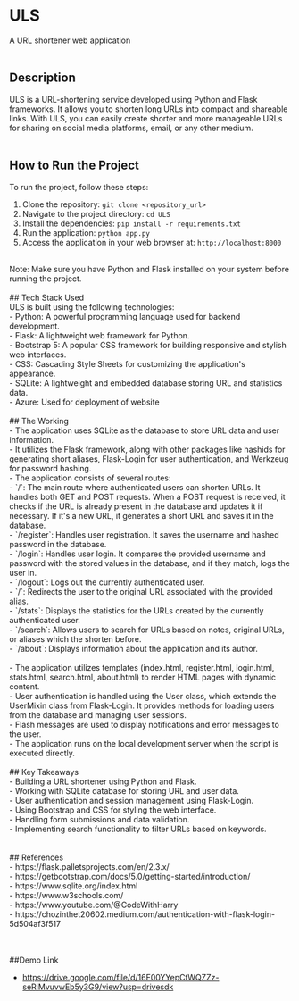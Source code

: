 # ULS
A URL shortener web application
<br>
<br>
## Description <br>
ULS is a URL-shortening service developed using Python and Flask frameworks. It allows you to shorten long URLs into compact and shareable links. With ULS, you can easily create shorter and more manageable URLs for sharing on social media platforms, email, or any other medium.
<br>
<br>
## How to Run the Project <br>
To run the project, follow these steps:
<br>
1. Clone the repository: `git clone <repository_url>` <br>
2. Navigate to the project directory: `cd ULS` <br>
3. Install the dependencies: `pip install -r requirements.txt` <br>
4. Run the application: `python app.py`<br>
5. Access the application in your web browser at: `http://localhost:8000` 
<br>
Note: Make sure you have Python and Flask installed on your system before running the project.
<br>
<br>
## Tech Stack Used <br>
ULS is built using the following technologies:
<br>
- Python: A powerful programming language used for backend development.<br>
- Flask: A lightweight web framework for Python.<br>
- Bootstrap 5: A popular CSS framework for building responsive and stylish web interfaces.<br>
- CSS: Cascading Style Sheets for customizing the application's appearance.<br>
- SQLite: A lightweight and embedded database storing URL and statistics data.<br>
- Azure: Used for deployment of website 
<br>
<br>
## The Working <br>
- The application uses SQLite as the database to store URL data and user information. <br>
- It utilizes the Flask framework, along with other packages like hashids for generating short aliases, Flask-Login for user authentication, and Werkzeug for password hashing.<br>
- The application consists of several routes:<br>
  - `/`: The main route where authenticated users can shorten URLs. It handles both GET and POST requests. When a POST request is received, it checks if the URL is already present in the database and updates it if necessary. If it's a new URL, it generates a short URL and saves it in the database.<br>
  - `/register`: Handles user registration. It saves the username and hashed password in the database.<br>
  - `/login`:  Handles user login. It compares the provided username and password with the stored values in the database, and if they match, logs the user in.<br>
  - `/logout`: Logs out the currently authenticated user.<br>
  - `/<alias>`: Redirects the user to the original URL associated with the provided alias.<br>
  - `/stats`: Displays the statistics for the URLs created by the currently authenticated user.<br>
  - `/search`: Allows users to search for URLs based on notes, original URLs, or aliases which the shorten before.<br>
  - `/about`: Displays information about the application and its author.<br>
<br>
- The application utilizes templates (index.html, register.html, login.html, stats.html, search.html, about.html) to render HTML pages with dynamic content.<br>
- User authentication is handled using the User class, which extends the UserMixin class from Flask-Login. It provides methods for loading users from the database and managing user sessions.<br>
- Flash messages are used to display notifications and error messages to the user.<br>
- The application runs on the local development server when the script is executed directly.
<br>
<br>
## Key Takeaways <br>
- Building a URL shortener using Python and Flask.<br>
- Working with SQLite database for storing URL and user data.<br>
- User authentication and session management using Flask-Login.<br>
- Using Bootstrap and CSS for styling the web interface.<br>
- Handling form submissions and data validation.<br>
- Implementing search functionality to filter URLs based on keywords.<br>
<br><br>
## References<br>
- https://flask.palletsprojects.com/en/2.3.x/<br>
- https://getbootstrap.com/docs/5.0/getting-started/introduction/<br>
- https://www.sqlite.org/index.html<br>
- https://www.w3schools.com/<br>
- https://www.youtube.com/@CodeWithHarry<br>
- https://chozinthet20602.medium.com/authentication-with-flask-login-5d504af3f517<br>

<br>
<br>

##Demo Link <br>
- https://drive.google.com/file/d/16F00YYepCtWQZZz-seRiMvuvwEb5y3G9/view?usp=drivesdk
 
